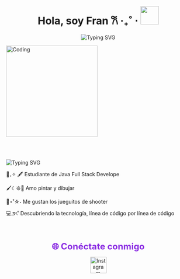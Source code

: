 <h1 align="center">Hola, soy Fran 𐙚 ‧₊˚ ⋅ <img src="https://media2.giphy.com/media/v1.Y2lkPTc5MGI3NjExcDQ0NjRuam51ZjdtdmZicHk2MW01YXJlcTkyYzd3eTk2aWJrbWpqNCZlcD12MV9pbnRlcm5hbF9naWZfYnlfaWQmY3Q9cw/5EN4sQZmjYQVG2TEPK/giphy.gif" width="50"></h1>

<div align="center">
  
![Typing SVG](https://readme-typing-svg.herokuapp.com?font=Fira+Code&size=25&pause=1000&color=FFB6C1&center=true&vCenter=true&width=490&lines=Bienvenidos)


</div>

<img alt="Coding" width="250" src="https://media1.giphy.com/media/v1.Y2lkPTc5MGI3NjExZzBlcXZtMzhnM3gxdmk1YTVueXFxdjA4NmtzdmJ5MzZldmdsaWhwMSZlcD12MV9pbnRlcm5hbF9naWZfYnlfaWQmY3Q9Zw/PoHVT5kEyNWcN0CWNj/giphy.gif">

<br><br>

  
 ![Typing SVG](https://readme-typing-svg.herokuapp.com?font=Fira+Code&size=15&pause=1000&color=C71585&center=true&vCenter=true&width=650&lines=Mi+nombre+es+Francesca+Carcamo+Lopez)


📖₊✧ 🖋 Estudiante de Java Full Stack Develope

🖌️☾𖤓🎨 Amo pintar y dibujar

👾⋆˚☆˖  Me gustan los jueguitos de shooter

💻౨ৎ˚   Descubriendo la tecnología, línea de código por línea de código


<br><br>

<p align="center">
  <font color="#8A2BE2" size="5"><b>🌐 Conéctate conmigo</b></font>
</p>

<p align="center">
  <a href="//https://www.instagram.com/m.aadneess/" target="_blank">
    <img src="https://cdn-icons-png.flaticon.com/512/2111/2111463.png" alt="Instagram" width="45" height="45"/>
    
  </a>
</p>
